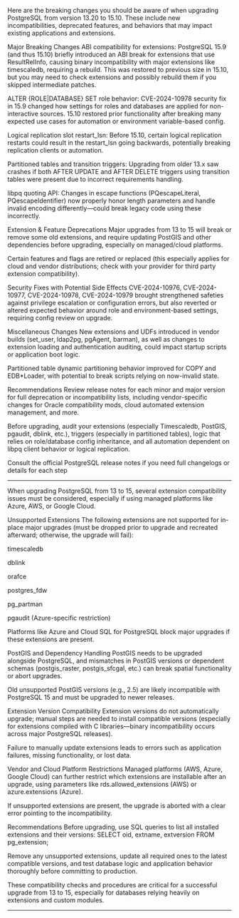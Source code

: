 Here are the breaking changes you should be aware of when upgrading PostgreSQL from version 13.20 to 15.10. These include new incompatibilities, deprecated features, and behaviors that may impact existing applications and extensions.​

Major Breaking Changes
ABI compatibility for extensions: PostgreSQL 15.9 (and thus 15.10) briefly introduced an ABI break for extensions that use ResultRelInfo, causing binary incompatibility with major extensions like timescaledb, requiring a rebuild. This was restored to previous size in 15.10, but you may need to check extensions and possibly rebuild them if you skipped intermediate patches.​

ALTER {ROLE|DATABASE} SET role behavior: CVE-2024-10978 security fix in 15.9 changed how settings for roles and databases are applied for non-interactive sources. 15.10 restored prior functionality after breaking many expected use cases for automation or environment variable-based config​.

Logical replication slot restart_lsn: Before 15.10, certain logical replication restarts could result in the restart_lsn going backwards, potentially breaking replication clients or automation.​

Partitioned tables and transition triggers: Upgrading from older 13.x saw crashes if both AFTER UPDATE and AFTER DELETE triggers using transition tables were present due to incorrect requirements handling.​

libpq quoting API: Changes in escape functions (PQescapeLiteral, PQescapeIdentifier) now properly honor length parameters and handle invalid encoding differently—could break legacy code using these incorrectly.​

Extension & Feature Deprecations
Major upgrades from 13 to 15 will break or remove some old extensions, and require updating PostGIS and other dependencies before upgrading, especially on managed/cloud platforms.​

Certain features and flags are retired or replaced (this especially applies for cloud and vendor distributions; check with your provider for third party extension compatibility).​

Security Fixes with Potential Side Effects
CVE-2024-10976, CVE-2024-10977, CVE-2024-10978, CVE-2024-10979 brought strengthened safeties against privilege escalation or configuration errors, but also reverted or altered expected behavior around role and environment-based settings, requiring config review on upgrade.​

Miscellaneous Changes
New extensions and UDFs introduced in vendor builds (set_user, ldap2pg, pgAgent, barman), as well as changes to extension loading and authentication auditing, could impact startup scripts or application boot logic.​

Partitioned table dynamic partitioning behavior improved for COPY and EDB*Loader, with potential to break scripts relying on now-invalid state.​

Recommendations
Review release notes for each minor and major version for full deprecation or incompatibility lists, including vendor-specific changes for Oracle compatibility mods, cloud automated extension management, and more.​

Before upgrading, audit your extensions (especially Timescaledb, PostGIS, pgaudit, dblink, etc.), triggers (especially in partitioned tables), logic that relies on role/database config inheritance, and all automation dependent on libpq client behavior or logical replication.​

Consult the official PostgreSQL release notes if you need full changelogs or details for each step


------
When upgrading PostgreSQL from 13 to 15, several extension compatibility issues must be considered, especially if using managed platforms like Azure, AWS, or Google Cloud.​

Unsupported Extensions
The following extensions are not supported for in-place major upgrades (must be dropped prior to upgrade and recreated afterward; otherwise, the upgrade will fail):

timescaledb

dblink

orafce

postgres_fdw

pg_partman

pgaudit (Azure-specific restriction)

Platforms like Azure and Cloud SQL for PostgreSQL block major upgrades if these extensions are present.​

PostGIS and Dependency Handling
PostGIS needs to be upgraded alongside PostgreSQL, and mismatches in PostGIS versions or dependent schemas (postgis_raster, postgis_sfcgal, etc.) can break spatial functionality or abort upgrades.​

Old unsupported PostGIS versions (e.g., 2.5) are likely incompatible with PostgreSQL 15 and must be upgraded to newer releases.​

Extension Version Compatibility
Extension versions do not automatically upgrade; manual steps are needed to install compatible versions (especially for extensions compiled with C libraries—binary incompatibility occurs across major PostgreSQL releases).​

Failure to manually update extensions leads to errors such as application failures, missing functionality, or lost data.​

Vendor and Cloud Platform Restrictions
Managed platforms (AWS, Azure, Google Cloud) can further restrict which extensions are installable after an upgrade, using parameters like rds.allowed_extensions (AWS) or azure.extensions (Azure).​

If unsupported extensions are present, the upgrade is aborted with a clear error pointing to the incompatibility.​

Recommendations
Before upgrading, use SQL queries to list all installed extensions and their versions:
SELECT oid, extname, extversion FROM pg_extension;​

Remove any unsupported extensions, update all required ones to the latest compatible versions, and test database logic and application behavior thoroughly before committing to production.​

These compatibility checks and procedures are critical for a successful upgrade from 13 to 15, especially for databases relying heavily on extensions and custom modules.​

-----